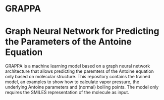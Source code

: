 # GRAPPA
# **Gra**ph Neural Network for **P**redicting the **P**arameters of the **A**ntoine Equation

GRAPPA is a machine learning model based on a graph neural network architecture that allows predicting the paremters of the Antoine equation only based on molecular structure.
This repository contains the trained model, an examples to show how to calculate vapor pressure, the underlying Antoine parameters and (normal) boiling points. The model only requires the SMILES representation of the molecule as input.

